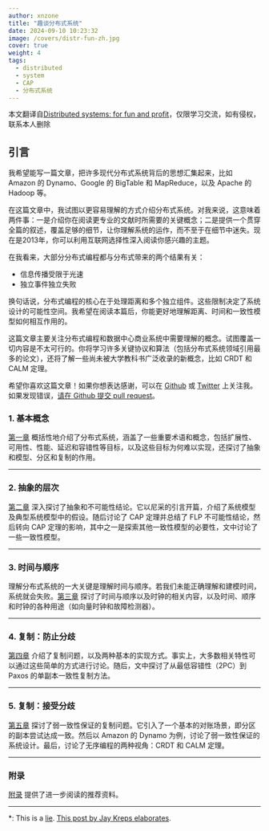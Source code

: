 ```yaml
---
author: xnzone
title: "趣谈分布式系统"
date: 2024-09-10 10:23:32
image: /covers/distr-fun-zh.jpg
cover: true
weight: 4
tags:
  - distributed
  - system
  - CAP
  - 分布式系统
---
```


本文翻译自[Distributed systems: for fun and profit](http://book.mixu.net/distsys/)，仅限学习交流，如有侵权，联系本人删除

## 引言

我希望能写一篇文章，把许多现代分布式系统背后的思想汇集起来，比如 Amazon 的 Dynamo、Google 的 BigTable 和 MapReduce，以及 Apache 的 Hadoop 等。

在这篇文章中，我试图以更容易理解的方式介绍分布式系统。对我来说，这意味着两件事：一是介绍你在阅读更专业的文献时所需要的关键概念；二是提供一个贯穿全篇的叙述，覆盖足够的细节，让你理解系统的运作，而不至于在细节中迷失。现在是2013年，你可以利用互联网选择性深入阅读你感兴趣的主题。

在我看来，大部分分布式编程都与分布式带来的两个结果有关：
- 信息传播受限于光速
- 独立事件独立失败

换句话说，分布式编程的核心在于处理距离和多个独立组件。这些限制决定了系统设计的可能性空间。我希望在阅读本篇后，你能更好地理解距离、时间和一致性模型如何相互作用的。

这篇文章主要关注分布式编程和数据中心商业系统中需要理解的概念。试图覆盖一切内容是不太可行的。你将学习许多关键协议和算法（包括分布式系统领域引用最多的论文），还将了解一些尚未被大学教科书广泛收录的新概念，比如 CRDT 和 CALM 定理。

希望你喜欢这篇文章！如果你想表达感谢，可以在 [Github](https://github.com/mixu/) 或 [Twitter](https://twitter.com/mikitotakada) 上关注我。如果发现错误，[请在 Github 提交 pull request](https://github.com/mixu/distsysbook/issues)。


### 1. 基本概念

[第一章](../../04-distributed-systems-for-fun-and-profit-zh/01-distributed-systems-at-a-high-level-zh) 概括性地介绍了分布式系统，涵盖了一些重要术语和概念，包括扩展性、可用性、性能、延迟和容错性等目标，以及这些目标为何难以实现，还探讨了抽象和模型、分区和复制的作用。

---

### 2. 抽象的层次

[第二章](../../04-distributed-systems-for-fun-and-profit-zh/02-up-and-down-the-level-of-abstraction-zh) 深入探讨了抽象和不可能性结论。它以尼采的引言开篇，介绍了系统模型及典型系统模型中的假设。随后讨论了 CAP 定理并总结了 FLP 不可能性结论，然后转向 CAP 定理的影响，其中之一是探索其他一致性模型的必要性，文中讨论了一些一致性模型。

---

### 3. 时间与顺序

理解分布式系统的一大关键是理解时间与顺序。若我们未能正确理解和建模时间，系统就会失败。[第三章](../../04-distributed-systems-for-fun-and-profit-zh/03-time-and-order-zh) 探讨了时间与顺序以及时钟的相关内容，以及时间、顺序和时钟的各种用途（如向量时钟和故障检测器）。

---

### 4. 复制：防止分歧

[第四章](../../04-distributed-systems-for-fun-and-profit-zh/04-replication-zh) 介绍了复制问题，以及两种基本的实现方式。事实上，大多数相关特性可以通过这些简单的方式进行讨论。随后，文中探讨了从最低容错性（2PC）到 Paxos 的单副本一致性复制方法。

---

### 5. 复制：接受分歧

[第五章](../../04-distributed-systems-for-fun-and-profit-zh/05-replication-weak-consistency-model-protocols-zh) 探讨了弱一致性保证的复制问题。它引入了一个基本的对账场景，即分区的副本尝试达成一致。然后以 Amazon 的 Dynamo 为例，讨论了弱一致性保证的系统设计。最后，讨论了无序编程的两种视角：CRDT 和 CALM 定理。

---

### 附录

[附录](../../04-distributed-systems-for-fun-and-profit-zh/06-further-reading-and-appendix-zh) 提供了进一步阅读的推荐资料。

---

*: This is a [lie](https://en.wikipedia.org/wiki/Statistical_independence). [This post by Jay Kreps elaborates](http://blog.empathybox.com/post/19574936361/getting-real-about-distributed-system-reliability).